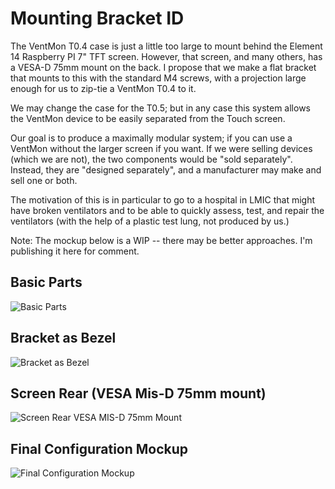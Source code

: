 # Mounting Bracket ID

The VentMon T0.4 case is just a little too large to mount behind the Element 14
Raspberry PI 7" TFT screen. However, that screen, and many others, has a
VESA-D 75mm mount on the back. I propose that we make a flat bracket that
mounts to this with the standard M4 screws, with a projection large enough
for us to zip-tie a VentMon T0.4 to it.

We may change the case for the T0.5; but in any case this system allows
the VentMon device to be easily separated from the Touch screen.

Our goal is to produce a maximally modular system; if you can use
a VentMon without the larger screen if you want.  If we were selling
devices (which we are not), the two components would be "sold separately".
Instead, they are "designed separately", and a manufacturer may make
and sell one or both.

The motivation of this is in particular to go to a hospital in LMIC
that might have broken ventilators and to be able to quickly assess,
test, and repair the ventilators (with the help of a plastic test lung,
not produced by us.)

Note: The mockup below is a WIP -- there may be better approaches. I'm publishing it here for comment.

## Basic Parts


![Basic Parts](https://github.com/PubInv/ventmon-ventilator-inline-test-monitor/blob/master/pi/mounting-bracket-idea/BasicParts.JPG)

## Bracket as Bezel

![Bracket as Bezel](https://github.com/PubInv/ventmon-ventilator-inline-test-monitor/blob/master/pi/mounting-bracket-idea/BracketAsBezel.JPG)

## Screen Rear (VESA Mis-D 75mm mount)

![Screen Rear VESA MIS-D 75mm Mount](https://github.com/PubInv/ventmon-ventilator-inline-test-monitor/blob/master/pi/mounting-bracket-idea/ScreenRear(VESA-D75mm).JPG)

## Final Configuration Mockup

![Final Configuration Mockup](https://github.com/PubInv/ventmon-ventilator-inline-test-monitor/blob/master/pi/mounting-bracket-idea/FinalConfiguration.JPG)



